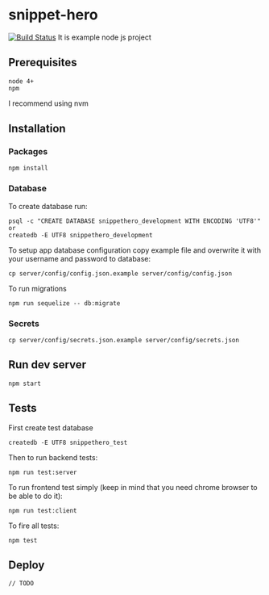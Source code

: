 # snippet-hero
[![Build Status](https://travis-ci.org/binarapps/snippet-hero.svg?branch=master)](https://travis-ci.org/binarapps/snippet-hero)
It is example node js project

## Prerequisites
```
node 4+
npm
```
I recommend using nvm

## Installation
### Packages
```
npm install
```
### Database
To create database run:
```
psql -c "CREATE DATABASE snippethero_development WITH ENCODING 'UTF8'"
or
createdb -E UTF8 snippethero_development
```
To setup app database configuration copy example file and overwrite it with your username and password to database:
```
cp server/config/config.json.example server/config/config.json
```
To run migrations
```
npm run sequelize -- db:migrate
```
### Secrets
```
cp server/config/secrets.json.example server/config/secrets.json
```

## Run dev server
```
npm start
```

## Tests
First create test database
```
createdb -E UTF8 snippethero_test
```
Then to run backend tests:
```
npm run test:server
```

To run frontend test simply (keep in mind that you need chrome browser to be able to do it):
```
npm run test:client
```

To fire all tests:
```
npm test
```

## Deploy
```
// TODO
```

